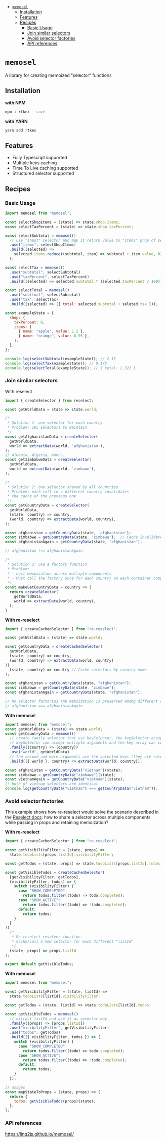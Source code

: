 - [`memosel`](#memosel)
  - [Installation](#installation)
  - [Features](#features)
  - [Recipes](#recipes)
    - [Basic Usage](#basic-usage)
    - [Join similar selectors](#join-similar-selectors)
    - [Avoid selector factories](#avoid-selector-factories)
    - [API references](#api-references)

# `memosel`

A library for creating memoized "selector" functions

## Installation

**with NPM**

```bash
npm i rtkex --save
```

**with YARN**

```bash
yarn add rtkex
```

## Features

- Fully Typescript supported
- Multiple keys caching
- Time To Live caching supported
- Structured selector supported

## Recipes

### Basic Usage

```js
import memosel from "memosel";

const selectShopItems = (state) => state.shop.items;
const selectTaxPercent = (state) => state.shop.taxPercent;

const selectSubtotal = memosel()
  // use "input" selector and map it return value to "items" prop of selected value
  .use("items", selectShopItems)
  .build((selected) =>
    selected.items.reduce((subtotal, item) => subtotal + item.value, 0)
  );

const selectTax = memosel()
  .use("subtotal", selectSubtotal)
  .use("taxPercent", selectTaxPercent)
  .build((selected) => selected.subtotal * (selected.taxPercent / 100));

const selectTotal = memosel()
  .use("subttoal", selectSubtotal)
  .use("tax", selectTax)
  .build((selected) => ({ total: selected.subtotal + seleted.tax }));

const exampleState = {
  shop: {
    taxPercent: 8,
    items: [
      { name: "apple", value: 1.2 },
      { name: "orange", value: 0.95 },
    ],
  },
};

console.log(selectSubtotal(exampleState)); // 2.15
console.log(selectTax(exampleState)); // 0.172
console.log(selectTotal(exampleState)); // { total: 2.322 }
```

### Join similar selectors

With reselect

```js
import { createSelector } from reselect;

const getWorldData = state => state.world;

/*
 * Solution 1: one selector for each country
 * Problem: 195 selectors to maintain
 */
const getAfghanistanData = createSelector(
  getWorldData,
  world => extractData(world, 'afghanistan'),
);
// Albania, Algeria, Amer...
const getZimbabweData = createSelector(
  getWorldData,
  world => extractData(world, 'zimbawe'),
);

/*
 * Solution 2: one selector shared by all countries
 * Problem: each call to a different country invalidates
 * the cache of the previous one
 */
const getCountryData = createSelector(
  getWorldData,
  (state, country) => country,
  (world, country) => extractData(world, country),
);

const afghanistan = getCountryData(state, 'afghanistan');
const zimbabwe = getCountryData(state, 'zimbawe');  // Cache invalidated
const afghanistanAgain = getCountryData(state, 'afghanistan');

// afghanistan !== afghanistanAgain

/*
 * Solution 3: use a factory function
 * Problem:
 * - Lost memoization across multiple components
 * - Must call the factory once for each country on each container component
 */
const makeGetCountryData = country => {
  return createSelector(
    getWorldData,
    world => extractData(world, country),
  );
}
```

**With re-reselect**

```js
import { createCachedSelector } from "re-reselect";

const getWorldData = (state) => state.world;

const getCountryData = createCachedSelector(
  getWorldData,
  (state, country) => country,
  (world, country) => extractData(world, country)
)(
  (state, country) => country // Cache selectors by country name
);

const afghanistan = getCountryData(state, "afghanistan");
const zimbabwe = getCountryData(state, "zimbawe");
const afghanistanAgain = getCountryData(state, "afghanistan");

// No selector factories and memoization is preserved among different components
// afghanistan === afghanistanAgain
```

**With memosel**

```js
import memosel from "memosel";
const getWorldData = (state) => state.world;
const getCountryData = memosel()
  // create family selector that use keySelector, the keySelector accepts "country" argument and we use country as the key of selector cache
  // keySelector can accept multiple arguments and the key array can contains multiple items
  .family((country) => [country])
  .use("world", getWorldData)
  // the second and more arguments are the selected keys (they are returned from keySelector of family())
  .build(({ world }, country) => extractData(world, country));

const afghanistan = getCountryData("vietnam")(state);
const zimbabwe = getCountryData("zimbawe")(state);
const vietnamAgain = getCountryData("vietnam")(state);
// both of vietnam selectors are identical
console.log(getCountryData("vietnam") === getCountryData("vietnam"));
```

### Avoid selector factories

This example shows how re-reselect would solve the scenario described in the [Reselect docs](https://github.com/reduxjs/reselect#sharing-selectors-with-props-across-multiple-component-instances):
how to share a selector across multiple components while passing in props and retaining memoization?

**With re-reselect**

```js
import { createCachedSelector } from "re-reselect";

const getVisibilityFilter = (state, props) =>
  state.todoLists[props.listId].visibilityFilter;

const getTodos = (state, props) => state.todoLists[props.listId].todos;

const getVisibleTodos = createCachedSelector(
  [getVisibilityFilter, getTodos],
  (visibilityFilter, todos) => {
    switch (visibilityFilter) {
      case "SHOW_COMPLETED":
        return todos.filter((todo) => todo.completed);
      case "SHOW_ACTIVE":
        return todos.filter((todo) => !todo.completed);
      default:
        return todos;
    }
  }
)(
  /*
   * Re-reselect resolver function.
   * Cache/call a new selector for each different "listId"
   */
  (state, props) => props.listId
);

export default getVisibleTodos;
```

**With memosel**

```js
import memosel from "memosel";

const getVisibilityFilter = (state, listId) =>
  state.todoLists[listId].visibilityFilter;

const getTodos = (state, listId) => state.todoLists[listId].todos;

const getVisibleTodos = memosel()
  // extract listId and use it as selector key
  .family((props) => [props.listId])
  .use("visibilityFilter", getVisibilityFilter)
  .use("todos", getTodos)
  .build(({ visibilityFilter, todos }) => {
    switch (visibilityFilter) {
      case "SHOW_COMPLETED":
        return todos.filter((todo) => todo.completed);
      case "SHOW_ACTIVE":
        return todos.filter((todo) => !todo.completed);
      default:
        return todos;
    }
  });

// usages
const mapStateToProps = (state, props) => {
  return {
    todos: getVisibleTodos(props)(state),
  };
};
```

### API references

https://linq2js.github.io/memosel/
